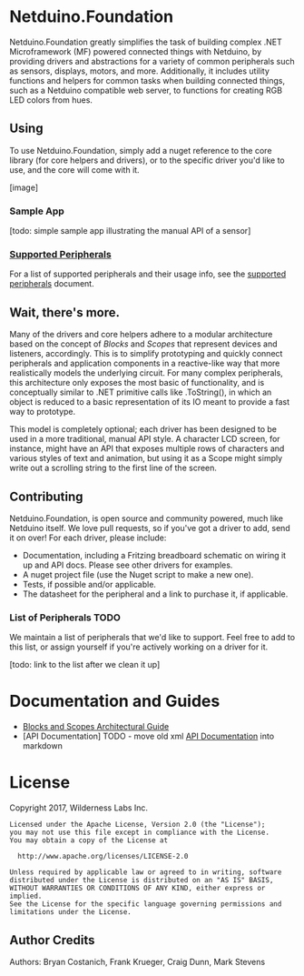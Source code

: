 # Netduino.Foundation

Netduino.Foundation greatly simplifies the task of building complex .NET Microframework (MF) powered connected things with Netduino, by providing drivers and abstractions for a variety of common peripherals such as sensors, displays, motors, and more. Additionally, it includes utility functions and helpers for common tasks when building connected things, such as a Netduino compatible web server, to functions for creating RGB LED colors from hues.

## Using

To use Netduino.Foundation, simply add a nuget reference to the core library (for core helpers and drivers), or to the specific driver you'd like to use, and the core will come with it.

[image]

### Sample App

[todo: simple sample app illustrating the manual API of a sensor]

### [Supported Peripherals](Documentation/Supported_Peripherals)

For a list of supported peripherals and their usage info, see the [supported peripherals](Documentation/Supported_Peripherals) document.

## Wait, there's more.

Many of the drivers and core helpers adhere to a modular architecture based on the concept of _Blocks_ and _Scopes_ that represent devices and listeners, accordingly. This is to simplify prototyping and quickly connect peripherals and application components in a reactive-like way that more realistically models the underlying circuit. For many complex peripherals, this architecture only exposes the most basic of functionality, and is conceptually similar to .NET primitive calls like .ToString(), in which an object is reduced to a basic representation of its IO meant to provide a fast way to prototype.

This model is completely optional; each driver has been designed to be used in a more traditional, manual API style. A character LCD screen, for instance, might have an API that exposes multiple rows of characters and various styles of text and animation, but using it as a Scope might simply write out a scrolling string to the first line of the screen.


## Contributing

Netduino.Foundation, is open source and community powered, much like Netduino itself. We love pull requests, so if you've got a driver to add, send it on over! For each driver, please include:

 * Documentation, including a Fritzing breadboard schematic on wiring it up and API docs. Please see other drivers for examples.
 * A nuget project file (use the Nuget script to make a new one).
 * Tests, if possible and/or applicable.
 * The datasheet for the peripheral and a link to purchase it, if applicable.

### List of Peripherals TODO

We maintain a list of peripherals that we'd like to support. Feel free to add to this list, or assign yourself if you're actively working on a driver for it.

[todo: link to the list after we clean it up]

# Documentation and Guides

* [Blocks and Scopes Architectural Guide](documentation/architecture.md)
* [API Documentation] TODO - move old xml [API Documentation](Documentation/API_Docs/) into markdown


# License
Copyright 2017, Wilderness Labs Inc.
    
    Licensed under the Apache License, Version 2.0 (the "License");
    you may not use this file except in compliance with the License.
    You may obtain a copy of the License at
    
      http://www.apache.org/licenses/LICENSE-2.0
    
    Unless required by applicable law or agreed to in writing, software
    distributed under the License is distributed on an "AS IS" BASIS,
    WITHOUT WARRANTIES OR CONDITIONS OF ANY KIND, either express or implied.
    See the License for the specific language governing permissions and
    limitations under the License.
 
## Author Credits

Authors: Bryan Costanich, Frank Krueger, Craig Dunn, Mark Stevens

